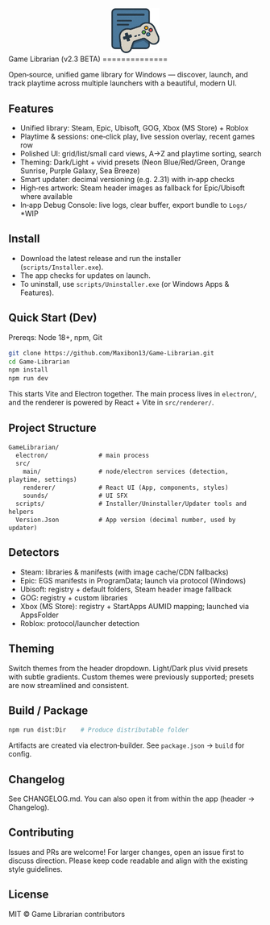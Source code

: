 
<div align="center">

<img src="src/Icon.png" alt="Game Librarian" width="96" />
</div>
Game Librarian (v2.3 BETA)
==============

Open‑source, unified game library for Windows — discover, launch, and track playtime across multiple launchers with a beautiful, modern UI.

Features
--------

- Unified library: Steam, Epic, Ubisoft, GOG, Xbox (MS Store) + Roblox
- Playtime & sessions: one‑click play, live session overlay, recent games row
- Polished UI: grid/list/small card views, A→Z and playtime sorting, search
- Theming: Dark/Light + vivid presets (Neon Blue/Red/Green, Orange Sunrise, Purple Galaxy, Sea Breeze)
- Smart updater: decimal versioning (e.g. 2.31) with in‑app checks
- High‑res artwork: Steam header images as fallback for Epic/Ubisoft where available
- In‑app Debug Console: live logs, clear buffer, export bundle to `Logs/` *WIP

Install
-------

- Download the latest release and run the installer (`scripts/Installer.exe`).
- The app checks for updates on launch.
- To uninstall, use `scripts/Uninstaller.exe` (or Windows Apps & Features).

Quick Start (Dev)
-----------------

Prereqs: Node 18+, npm, Git

```bash
git clone https://github.com/Maxibon13/Game-Librarian.git
cd Game-Librarian
npm install
npm run dev
```

This starts Vite and Electron together. The main process lives in `electron/`, and the renderer is powered by React + Vite in `src/renderer/`.

Project Structure
-----------------

```
GameLibrarian/
  electron/              # main process
  src/
    main/                # node/electron services (detection, playtime, settings)
    renderer/            # React UI (App, components, styles)
    sounds/              # UI SFX
  scripts/               # Installer/Uninstaller/Updater tools and helpers
  Version.Json           # App version (decimal number, used by updater)
```

Detectors
---------

- Steam: libraries & manifests (with image cache/CDN fallbacks)
- Epic: EGS manifests in ProgramData; launch via protocol (Windows)
- Ubisoft: registry + default folders, Steam header image fallback
- GOG: registry + custom libraries
- Xbox (MS Store): registry + StartApps AUMID mapping; launched via AppsFolder
- Roblox: protocol/launcher detection

Theming
-------

Switch themes from the header dropdown. Light/Dark plus vivid presets with subtle gradients. Custom themes were previously supported; presets are now streamlined and consistent.

Build / Package
-----

```bash
npm run dist:Dir    # Produce distributable folder
```

Artifacts are created via electron‑builder. See `package.json` → `build` for config.

Changelog
---------

See CHANGELOG.md. You can also open it from within the app (header → Changelog).

Contributing
------------

Issues and PRs are welcome! For larger changes, open an issue first to discuss direction. Please keep code readable and align with the existing style guidelines.

License
-------

MIT © Game Librarian contributors


